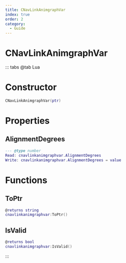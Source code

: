 ```yaml
---
title: CNavLinkAnimgraphVar
index: true
order: 2
category:
  - Guide
---
```


# CNavLinkAnimgraphVar

::: tabs
@tab Lua
# Constructor
```lua
CNavLinkAnimgraphVar(ptr)
```
# Properties
## AlignmentDegrees 
```lua
--- @type number
Read: cnavlinkanimgraphvar.AlignmentDegrees
Write: cnavlinkanimgraphvar.AlignmentDegrees = value
```
# Functions
## ToPtr
```lua
@returns string
cnavlinkanimgraphvar:ToPtr()
```
## IsValid
```lua
@returns bool
cnavlinkanimgraphvar:IsValid()
```

:::